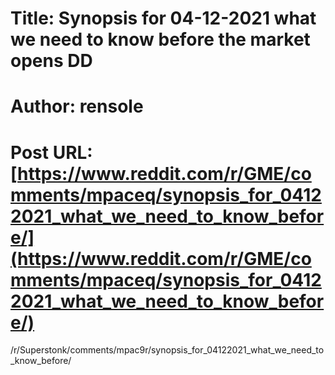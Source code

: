 # Title: Synopsis for 04-12-2021 what we need to know before the market opens DD
# Author: rensole
# Post URL: [https://www.reddit.com/r/GME/comments/mpaceq/synopsis_for_04122021_what_we_need_to_know_before/](https://www.reddit.com/r/GME/comments/mpaceq/synopsis_for_04122021_what_we_need_to_know_before/)


/r/Superstonk/comments/mpac9r/synopsis_for_04122021_what_we_need_to_know_before/